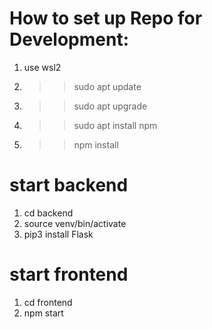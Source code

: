 # How to set up Repo for Development:
1. use wsl2
2. >> sudo apt update
3. >> sudo apt upgrade
4. >> sudo apt install npm
5. >> npm install
# start backend
1. cd backend
2. source venv/bin/activate
3. pip3 install Flask
# start frontend
1. cd frontend
2. npm start